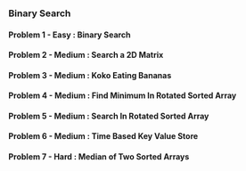 ### Binary Search


#### Problem 1 - Easy : Binary Search


#### Problem 2 - Medium : Search a 2D Matrix


#### Problem 3 - Medium : Koko Eating Bananas


#### Problem 4 - Medium : Find Minimum In Rotated Sorted Array


#### Problem 5 - Medium : Search In Rotated Sorted Array


#### Problem 6 - Medium : Time Based Key Value Store


#### Problem 7 - Hard : Median of Two Sorted Arrays
